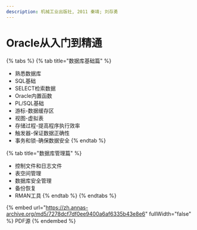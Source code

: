 ```yaml
---
description: 机械工业出版社, 2011 秦靖; 刘存勇
---
```


# Oracle从入门到精通

{% tabs %}
{% tab title="数据库基础篇" %}
* 熟悉数据库
* SQL基础
* SELECT检索数据
* Oracle内置函数
* PL/SQL基础
* 游标-数据缓存区
* 视图-虚拟表
* 存储过程-提高程序执行效率
* 触发器-保证数据正确性
* 事务和锁-确保数据安全
{% endtab %}

{% tab title="数据库管理篇" %}
* 控制文件和日志文件
* 表空间管理
* 数据库安全管理
* 备份恢复
* RMAN工具
{% endtab %}
{% endtabs %}

{% embed url="https://zh.annas-archive.org/md5/7278dcf7df0ee9400a6af6335b43e8e6" fullWidth="false" %}
PDF源
{% endembed %}
